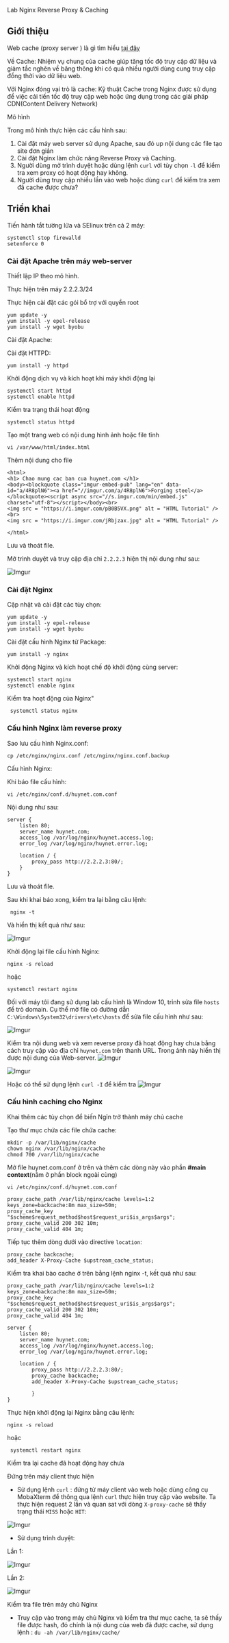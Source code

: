 Lab Nginx Reverse Proxy & Caching

## Giới thiệu

Web cache (proxy server ) là gì tìm hiểu [tại đây](Fundamental/web-cache.md)

Về Cache: Nhiệm vụ chung của cache giúp tăng tốc độ truy cập dữ liệu và giảm tắc nghẽn về băng thông khi có quá nhiều người dùng cung truy cập đồng thời vào dữ liệu web.

Với Nginx đóng vai trò là cache: Kỹ thuật Cache trong Nginx được sử dụng để việc cải tiến tốc độ truy cập web hoặc ứng dụng trong các giải pháp CDN(Content Delivery Network)

Mô hình

Trong mô hình thực hiện các cấu hình sau:

1. Cài đặt máy web server sử dụng Apache, sau đó up nội dung các file tạo site đơn giản
2. Cài đặt Nginx làm chức năng Reverse Proxy và Caching.
3. Người dùng mở trình duyệt hoặc dùng lệnh `curl` với tùy chọn `-l` để kiểm tra xem proxy có hoạt động hay không.
4. Người dùng truy cập nhiều lần vào web hoặc dùng `curl` để kiểm tra xem đã cache được chưa?

## Triển khai
Tiến hành tắt tường lửa và SElinux trên cả 2 máy:

```
systemctl stop firewalld
setenforce 0
```
### Cài đặt Apache trên máy web-server 

Thiết lập IP theo mô hình.

Thực hiện trên máy 2.2.2.3/24

Thực hiện cài đặt các gói bổ trợ với quyền root

```
yum update -y
yum install -y epel-release 
yum install -y wget byobu 
```
Cài đặt Apache:

Cài đặt HTTPD:

`yum install -y httpd`

Khởi động dịch vụ và kích hoạt khi máy khởi động lại

```
systemctl start httpd
systemctl enable httpd
```

Kiểm tra trạng thái hoạt động

`systemctl status httpd`

Tạo một trang web có nội dung hình ảnh hoặc file tĩnh

```
vi /var/www/html/index.html
```

Thêm nội dung cho file
```
<html>
<h1> Chao mung cac ban cua huynet.com </h1>
<body><blockquote class="imgur-embed-pub" lang="en" data-id="a/4R8plN6"><a href="//imgur.com/a/4R8plN6">Forging steel</a></blockquote><script async src="//s.imgur.com/min/embed.js" charset="utf-8"></script></body><br>
<img src = "https://i.imgur.com/pB0B5VX.png" alt = "HTML Tutorial" /><br>
<img src = "https://i.imgur.com/jRbjzax.jpg" alt = "HTML Tutorial" />

</html>
```

Lưu và thoát file.

Mở trình duyệt và truy cập địa chỉ `2.2.2.3` hiện thị nội dung như sau:

![Imgur](https://i.imgur.com/60iUwU2.png)

### Cài đặt Nginx

Cập nhật và cài đặt các tùy chọn:

```
yum update -y
yum install -y epel-release 
yum install -y wget byobu 
```

Cài đặt cấu hình Nginx từ Package:

`yum install -y nginx`

Khởi động Nginx và kích hoạt chế độ khởi động cùng server:

```
systemctl start nginx
systemctl enable nginx
```

Kiểm tra hoạt động của Nginx"

` systemctl status nginx`

### Cấu hình Nginx làm reverse proxy

Sao lưu cấu hình Nginx.conf:

`cp /etc/nginx/nginx.conf /etc/nginx/nginx.conf.backup`

Cấu hình Nginx:

Khi báo file cấu hình:

`vi /etc/nginx/conf.d/huynet.com.conf`

Nội dung như sau:

```
server {
    listen 80;
    server_name huynet.com;
    access_log /var/log/nginx/huynet.access.log;
    error_log /var/log/nginx/huynet.error.log;
    
    location / {
        proxy_pass http://2.2.2.3:80/;
    }
}
```

Lưu và thoát file.

Sau khi khai báo xong, kiểm tra lại bằng câu lệnh:

` nginx -t`

Và hiển thị kết quả như sau:

![Imgur](https://i.imgur.com/JAt9v7H.png)

Khởi động lại file cấu hình Nginx:

`nginx -s reload`

hoặc

`systemctl restart nginx`

Đối với máy tôi đang sử dụng lab cấu hình là Window 10, trỉnh sửa file `hosts` để trỏ domain. Cụ thể mở file có đường dẫn `C:\Windows\System32\drivers\etc\hosts` để sửa file cấu hình như sau:

![Imgur](https://i.imgur.com/2a9SwsS.png)


Kiểm tra nội dung web và xem reverse proxy đã hoạt động hay chưa bằng cách truy cập vào địa chỉ `huynet.com` trên thanh URL. Trong ảnh này hiển thị được nội dung của Web-server.
![Imgur](https://i.imgur.com/AIWCv20.png)

![Imgur](https://i.imgur.com/SdgQIvu.png)

Hoặc có thể sử dụng lệnh `curl -I` để kiểm tra
![Imgur](https://i.imgur.com/7M6w5tG.png)

### Cấu hình caching cho Nginx

Khai thêm các tùy chọn để biến Ngĩn trở thành máy chủ cache

Tạo thư mục chứa các file chứa cache:

```
mkdir -p /var/lib/nginx/cache
chown nginx /var/lib/nginx/cache
chmod 700 /var/lib/nginx/cache

```
Mở file huynet.com.conf ở trên và thêm các dòng này vào phần **#main context**(nằm ở phần block ngoài cùng)

`vi /etc/nginx/conf.d/huynet.com.conf`

```
proxy_cache_path /var/lib/nginx/cache levels=1:2 keys_zone=backcache:8m max_size=50m;
proxy_cache_key "$scheme$request_method$host$request_uri$is_args$args";
proxy_cache_valid 200 302 10m;
proxy_cache_valid 404 1m;
```

Tiếp tục thêm dòng dưới vào directive `location`:

```
proxy_cache backcache;
add_header X-Proxy-Cache $upstream_cache_status;
```

Kiểm tra khai bào cache ở trên bằng lệnh nginx -t, kết quả như sau:

```
proxy_cache_path /var/lib/nginx/cache levels=1:2 keys_zone=backcache:8m max_size=50m;
proxy_cache_key "$scheme$request_method$host$request_uri$is_args$args";
proxy_cache_valid 200 302 10m;
proxy_cache_valid 404 1m;

server {
    listen 80;
    server_name huynet.com;
    access_log /var/log/nginx/huynet.access.log;
    error_log /var/log/nginx/huynet.error.log;

    location / {
        proxy_pass http://2.2.2.3:80/;
        proxy_cache backcache;
        add_header X-Proxy-Cache $upstream_cache_status;

        }
}

```

Thực hiện khởi động lại Nginx bằng câu lệnh:

`nginx -s reload`

hoặc 

` systemctl restart nginx`

Kiểm tra lại cache đã hoạt động hay chưa

Đứng trên máy client thực hiện

* Sử dụng lệnh `curl` : đứng từ máy client vào web hoặc dùng công cụ MobaXterm để thông qua lệnh `curl` thực hiện truy cập vào website. Ta thực hiện request 2 lần và quan sat với dòng `X-proxy-cache` sẽ thấy trạng thái `MISS` hoặc `HIT`:


![Imgur](https://i.imgur.com/7m64AKP.png)

* Sử dụng trình duyệt:

Lần 1:


![Imgur](https://i.imgur.com/EmpSzF7.png)

Lần 2:

![Imgur](https://i.imgur.com/OFENDJ4.png)

Kiểm tra file trên máy chủ Nginx
* Truy cập vào trong máy chủ Nginx và kiểm tra thư mục cache, ta sẽ thấy file được hash, đó chính là nội dung của web đã được cache, sử dụng lệnh : `du -ah /var/lib/nginx/cache/`

